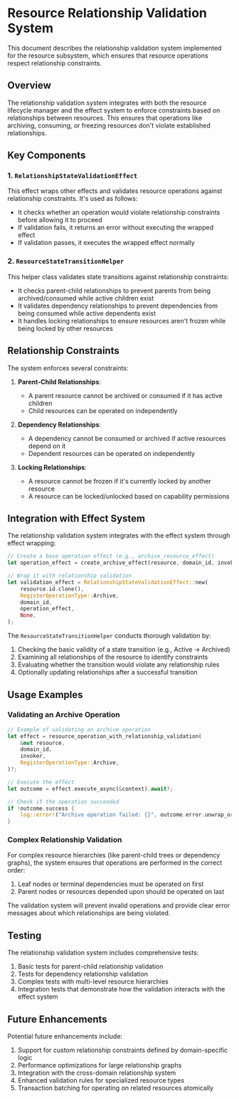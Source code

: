 # Resource Relationship Validation System

This document describes the relationship validation system implemented for the resource subsystem, which ensures that resource operations respect relationship constraints.

## Overview

The relationship validation system integrates with both the resource lifecycle manager and the effect system to enforce constraints based on relationships between resources. This ensures that operations like archiving, consuming, or freezing resources don't violate established relationships.

## Key Components

### 1. `RelationshipStateValidationEffect`

This effect wraps other effects and validates resource operations against relationship constraints. It's used as follows:

- It checks whether an operation would violate relationship constraints before allowing it to proceed
- If validation fails, it returns an error without executing the wrapped effect
- If validation passes, it executes the wrapped effect normally

### 2. `ResourceStateTransitionHelper` 

This helper class validates state transitions against relationship constraints:

- It checks parent-child relationships to prevent parents from being archived/consumed while active children exist
- It validates dependency relationships to prevent dependencies from being consumed while active dependents exist
- It handles locking relationships to ensure resources aren't frozen while being locked by other resources

## Relationship Constraints

The system enforces several constraints:

1. **Parent-Child Relationships**:
   - A parent resource cannot be archived or consumed if it has active children
   - Child resources can be operated on independently

2. **Dependency Relationships**:
   - A dependency cannot be consumed or archived if active resources depend on it
   - Dependent resources can be operated on independently 

3. **Locking Relationships**:
   - A resource cannot be frozen if it's currently locked by another resource
   - A resource can be locked/unlocked based on capability permissions

## Integration with Effect System

The relationship validation system integrates with the effect system through effect wrapping:

```rust
// Create a base operation effect (e.g., archive_resource_effect)
let operation_effect = create_archive_effect(resource, domain_id, invoker)?;

// Wrap it with relationship validation
let validation_effect = RelationshipStateValidationEffect::new(
    resource.id.clone(),
    RegisterOperationType::Archive,
    domain_id,
    operation_effect,
    None,
);
```

The `ResourceStateTransitionHelper` conducts thorough validation by:

1. Checking the basic validity of a state transition (e.g., Active → Archived)
2. Examining all relationships of the resource to identify constraints
3. Evaluating whether the transition would violate any relationship rules
4. Optionally updating relationships after a successful transition

## Usage Examples

### Validating an Archive Operation

```rust
// Example of validating an archive operation
let effect = resource_operation_with_relationship_validation(
    &mut resource,
    domain_id,
    invoker,
    RegisterOperationType::Archive,
)?;

// Execute the effect
let outcome = effect.execute_async(&context).await?;

// Check if the operation succeeded
if !outcome.success {
    log::error!("Archive operation failed: {}", outcome.error.unwrap_or_default());
}
```

### Complex Relationship Validation

For complex resource hierarchies (like parent-child trees or dependency graphs), the system ensures that operations are performed in the correct order:

1. Leaf nodes or terminal dependencies must be operated on first
2. Parent nodes or resources depended upon should be operated on last

The validation system will prevent invalid operations and provide clear error messages about which relationships are being violated.

## Testing

The relationship validation system includes comprehensive tests:

1. Basic tests for parent-child relationship validation
2. Tests for dependency relationship validation
3. Complex tests with multi-level resource hierarchies
4. Integration tests that demonstrate how the validation interacts with the effect system

## Future Enhancements

Potential future enhancements include:

1. Support for custom relationship constraints defined by domain-specific logic
2. Performance optimizations for large relationship graphs
3. Integration with the cross-domain relationship system
4. Enhanced validation rules for specialized resource types
5. Transaction batching for operating on related resources atomically 